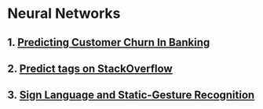 # Neural Networks

## 1. [Predicting Customer Churn In Banking](https://github.com/Omkar-Ajnadkar/Neural-Network-Projects/tree/master/Predicting%20Customer%20Churn%20In%20Banking)

## 2. [Predict tags on StackOverflow](https://github.com/Omkar-Ajnadkar/Neural-Network-Projects/tree/master/Predict%20tags%20on%20StackOverflow)

## 3. [Sign Language and Static-Gesture Recognition](https://github.com/Omkar-Ajnadkar/Neural-Network-Projects/tree/master/Sign%20Language%20and%20Static-Gesture%20Recognition)
